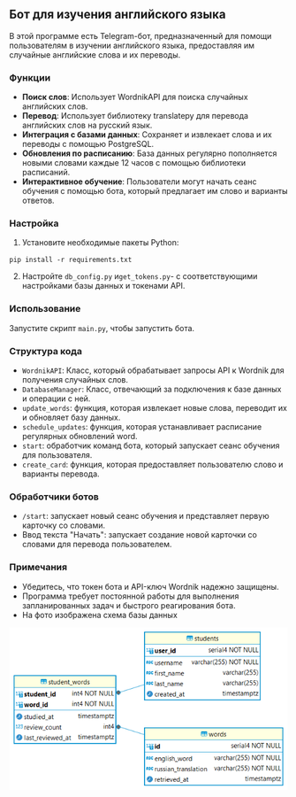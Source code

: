 ## Бот для изучения английского языка

В этой программе есть Telegram-бот, предназначенный для помощи пользователям в изучении английского языка, предоставляя им случайные английские слова и их переводы.

### Функции

- **Поиск слов**: Использует WordnikAPI для поиска случайных английских слов.
- **Перевод**: Использует библиотеку translatepy для перевода английских слов на русский язык.
- **Интеграция с базами данных**: Сохраняет и извлекает слова и их переводы с помощью PostgreSQL.
- **Обновления по расписанию**: База данных регулярно пополняется новыми словами каждые 12 часов с помощью библиотеки расписаний.
- **Интерактивное обучение**: Пользователи могут начать сеанс обучения с помощью бота, который предлагает им слово и варианты ответов.

### Настройка

1. Установите необходимые пакеты Python:
 ```
 pip install -r requirements.txt
 ```
2. Настройте `db_config.py` и`get_tokens.py`- с соответствующими настройками базы данных и токенами API.

### Использование

Запустите скрипт `main.py`, чтобы запустить бота.

### Структура кода

- `WordnikAPI`: Класс, который обрабатывает запросы API к Wordnik для получения случайных слов.
- `DatabaseManager`: Класс, отвечающий за подключения к базе данных и операции с ней.
- `update_words`: функция, которая извлекает новые слова, переводит их и обновляет базу данных.
- `schedule_updates`: функция, которая устанавливает расписание регулярных обновлений word.
- `start`: обработчик команд бота, который запускает сеанс обучения для пользователя.
- `create_card`: функция, которая предоставляет пользователю слово и варианты перевода.

### Обработчики ботов

- `/start`: запускает новый сеанс обучения и представляет первую карточку со словами.
- Ввод текста "Начать": запускает создание новой карточки со словами для перевода пользователем.

### Примечания

- Убедитесь, что токен бота и API-ключ Wordnik надежно защищены.
- Программа требует постоянной работы для выполнения запланированных задач и быстрого реагирования бота.
- На фото изображена схема базы данных
 
![english_card](img/english_card.png) 
